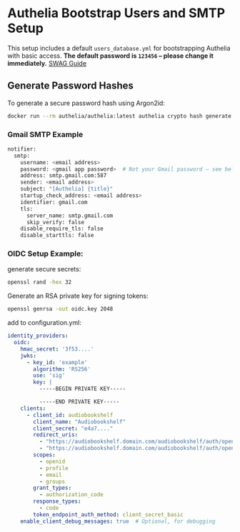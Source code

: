 # Authelia Bootstrap Users and SMTP Setup

This setup includes a default `users_database.yml` for bootstrapping Authelia with basic access. **The default password is `123456` – please change it immediately.**
[SWAG Guide](https://www.authelia.com/integration/proxies/swag/)


## Generate Password Hashes

To generate a secure password hash using Argon2id:

```bash
docker run --rm authelia/authelia:latest authelia crypto hash generate --password 123456
```

### Gmail SMTP Example
```bash
notifier:
  smtp:
    username: <email address>
    password: <gmail app password>  # Not your Gmail password – see below!
    address: smtp.gmail.com:587
    sender: <email address>
    subject: "[Authelia] {title}"
    startup_check_address: <email address>
    identifier: gmail.com
    tls:
      server_name: smtp.gmail.com
      skip_verify: false
    disable_require_tls: false
    disable_starttls: false
```

### OIDC Setup Example:

generate secure secrets:
```bash
openssl rand -hex 32
```
Generate an RSA private key for signing tokens:
```bash
openssl genrsa -out oidc.key 2048
```
add to configuration.yml:
```yaml
identity_providers:
  oidc:
    hmac_secret: '3f53....'
    jwks:
      - key_id: 'example'
        algorithm: 'RS256'
        use: 'sig'
        key: |
          -----BEGIN PRIVATE KEY-----

          -----END PRIVATE KEY-----
    clients:
      - client_id: audiobookshelf
        client_name: "Audiobookshelf"
        client_secret: "e4a7...."
        redirect_uris:
          - "https://audiobookshelf.domain.com/audiobookshelf/auth/openid/callback"
          - "https://audiobookshelf.domain.com/audiobookshelf/auth/openid/mobile-redirect"
        scopes:
          - openid
          - profile
          - email
          - groups
        grant_types:
          - authorization_code
        response_types:
          - code
        token_endpoint_auth_method: client_secret_basic
    enable_client_debug_messages: true  # Optional, for debugging
```